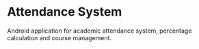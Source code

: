# Attendance System

Android application for academic attendance system, percentage calculation and course management.
